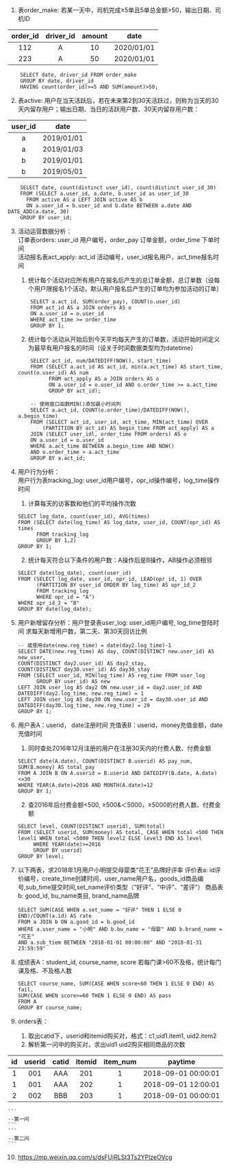 1. 表order_make: 若某一天中，司机完成≥5单且5单总金额>50，输出日期、司机ID  

|order_id|driver_id|amount|date|  
|:---:|:---:|:---:|:---:|  
|112|A|10|2020/01/01|  
|223|A|50|2020/01/01|  
```
    SELECT date, driver_id FROM order_make
    GROUP BY date, driver_id
    HAVING count(order_id)>=5 AND SUM(amount)>50;
```
  
2. 表active: 用户在当天活跃后，若在未来第2到30天活跃过，则称为当天的30天内留存用户；输出日期、当日的活跃用户数、30天内留存用户数：

|user_id|date|  
|:---:|:---:|  
|a|2019/01/01|
|a|2019/01/03|
|b|2019/01/01|
|b|2019/05/01|
```
    SELECT date, count(distinct user_id), count(distinct user_id_30)
    FROM (SELECT a.user_id, a.date, b.user_id as user_id_30
      FROM active AS a LEFT JOIN active AS b
      ON a.user_id = b.user_id and b.date BETWEEN a.date AND DATE_ADD(a.date, 30)
    GROUP BY user_id;
```
  
3. 活动运营数据分析：  
    订单表orders: user_id 用户编号，order_pay 订单金额，order_time 下单时间  
    活动报名表act_apply: act_id 活动编号，user_id报名用户，act_time报名时间
    1. 统计每个活动对应所有用户在报名后产生的总订单金额，总订单数（设每个用户限报名1个活动，默认用户报名后产生的订单均为参加活动的订单）
    ```
        SELECT a.act_id, SUM(order_pay), COUNT(o.user_id)
        FROM act_id AS a JOIN orders AS o
        ON a.user_id = o.user_id
        WHERE act_time >= order_time
        GROUP BY 1;
    ```
    2. 统计每个活动从开始后到今天平均每天产生的订单数，活动开始时间定义为最早有用户报名的时间（设关于时间数据类型均为datetime）
    ```
        SELECT act_id, num/DATEDIFF(NOW(), start_time)
        FROM (SELECT a.act_id AS act_id, min(a.act_time) AS start_time, count(o.user_id) AS num
              FROM act_apply AS a JOIN orders AS o
              ON a.user_id = o.user_id AND o.order_time >= a.act_time
              GROUP BY act_id);
    ```
    ```
        -- 使用窗口函数MIN()添加最小时间列
        SELECT a.act_id, COUNT(o.order_time)/DATEDIFF(NOW(), a.begin_time)
        FROM (SELECT act_id, user_id, act_time, MIN(act_time) OVER
            (PARTITION BY act_id) AS begin_time FROM act_apply) AS a
        JOIN (SELECT user_idl, order_time FROM orders) AS o
        ON a.user_id = o.user_id
        WHERE a.act_time BETWEEN a.begin_time AND NOW()
        AND o.order_time > a.act_time
        GROUP BY a.act_id; 
    ```
  
4. 用户行为分析：  
    用户行为表tracking_log: user_id用户编号，opr_id操作编号，log_time操作时间  
    1. 计算每天的访客数和他们的平均操作次数
    ```
    SELECT log_date, count(user_id), AVG(times)
    FROM (SELECT date(log_time) AS log_date, user_id, COUNT(opr_id) AS times
          FROM tracking_log
          GROUP BY 1,2)
    GROUP BY 1;
    ```
    2. 统计每天符合以下条件的用户数：A操作后是B操作，AB操作必须相邻
    ```
    SELECT date(log_date), count(user_id)
    FROM (SELECT log_date, user_id, opr_id, LEAD(opr_id, 1) OVER 
          (PARTITION BY user_id ORDER BY log_time) AS opr_id_2
          FROM tracking_log
          WHERE opr_id = "A")
    WHERE opr_id_2 = "B"
    GROUP BY date(log_date);
    ```

5. 用户新增留存分析：用户登录表user_log: user_id用户编号, log_time登陆时间
    求每天新增用户数，第二天、第30天回访比例
    ```
    -- 或使用date(new.reg_time) = date(day2.log_time)-1
    SELECT DATE(new.reg_time) AS day, COUNT(DISTINCT new.user_id) AS new_user,
    COUNT(DISTINCT day2.user_id) AS day2_stay,
    COUNT(DISTINCT day30.user_id) AS day30_stay
    FROM (SELECT user_id, MIN(log_time) AS reg_time FROM user_log
          GROUP BY user_id) AS new
    LEFT JOIN user_log AS day2 ON new.user_id = day2.user_id AND DATEDIFF(day2.log_time, new.reg_time) = 1
    LEFT JOIN user_log AS day30 ON new.user_id = day30.user_id AND DATEDIFF(day30.log_time, new.reg_time) = 29
    GROUP BY 1; 
    ```

6. 用户表A：userid， date注册时间
    充值表B：userid，money充值金额，date充值时间
    1. 同时查处2016年12月注册的用户在注册30天内的付费人数、付费金额
    ```
    SELECT date(A.date), COUNT(DISTINCT B.userid) AS pay_num, SUM(B.money) AS total_pay
    FROM A JOIN B ON A.userid = B.userid AND DATEDIFF(B.date, A.date)<=30
    WHERE YEAR(A.date)=2016 AND MONTH(A.date)=12
    GROUP BY 1;
    ```
    2. 查2016年后付费金额<500, ≥500&＜5000，≥5000的付费人数、付费金额
    ```
    SELECT level, COUNT(DISTINCT userid), SUM(total)
    FROM (SELECT userid, SUM(money) AS total, CASE WHEN total <500 THEN level1 WHEN total <5000 THEN level2 ELSE level3 END AS level
         WHERE YEAR(date)>=2016
         GROUP BY userid)
    GROUP BY level;
    ```

7. 以下两表，求2018年1月用户小明提交母婴类“花王”品牌好评率
    评价表a: id评价编号，create_time创建时间，user_name用户名，goods_id商品编号,sub_time提交时间,set_name评价类型（“好评”、“中评”、“差评”）
    商品表b: good_id, bu_name类目, brand_name品牌
    ```
    SELECT SUM(CASE WHEN a.set_name = "好评" THEN 1 ELSE 0 END)/COUNT(a.id) AS rate
    FROM a JOIN b ON a.good_id = b.good_id
    WHERE a.user_name = "小明" AND b.bu_name = "母婴" AND b.brand_name = "花王"
    AND a.sub_tiem BETWEEN "2018-01-01 00:00:00" AND "2018-01-31 23:59:59"
    ```

8. 成绩表A：student_id, course_name, score
    若每门课>60不及格，统计每门课及格、不及格人数
    ```
    SELECT course_name, SUM(CASE WHEN score<60 THEN 1 ELSE 0 END) AS fail, 
    SUM(CASE WHEN score>=60 THEN 1 ELSE 0 END) AS pass
    FROM A
    GROUP BY course_name;
    ```

9. orders表：
    1. 取出catid下，userid和itemid购买对，格式：c1,uid1.item1, uid2.item2
    2. 解析第一问中的购买对，求出uid1 uid2购买相同商品的次数

|id|userid|catid|itemid|item_num|paytime|  
|:---:|:---:|:---:|:---:|:---:|:---:|    
|1|001|AAA|201|1|2018-09-01 00:00:01|
|1|001|AAA|202|1|2018-09-01 12:00:01|
|2|002|BBB|203|1|2018-09-01 00:00:01|

    ```
    --第一问
    ```
    ```
    --第二问
    ```

10. https://mp.weixin.qq.com/s/dsFUjRLSt3Ts2YPlzeOVcg
